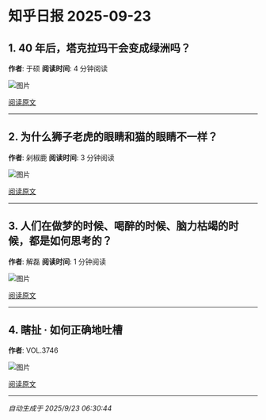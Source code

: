 # 知乎日报 2025-09-23

## 1. 40 年后，塔克拉玛干会变成绿洲吗？
**作者**: 于硕
**阅读时间**: 4 分钟阅读

![图片](https://pica.zhimg.com/v2-fca9c53a066b1a99c526070eda4f914e.jpg?source=8673f162)

[阅读原文](https://daily.zhihu.com/story/9784144)

---

## 2. 为什么狮子老虎的眼睛和猫的眼睛不一样？
**作者**: 剁椒鹿
**阅读时间**: 3 分钟阅读

![图片](https://picx.zhimg.com/v2-9884f37fb837abd06b02b53397f2d054.jpg?source=8673f162)

[阅读原文](https://daily.zhihu.com/story/9784150)

---

## 3. 人们在做梦的时候、喝醉的时候、脑力枯竭的时候，都是如何思考的？
**作者**: 解磊
**阅读时间**: 1 分钟阅读

![图片](https://pic1.zhimg.com/v2-8ae73e9a5119e31e5add91da4b97edf6.jpg?source=8673f162)

[阅读原文](https://daily.zhihu.com/story/9784151)

---

## 4. 瞎扯 · 如何正确地吐槽
**作者**: VOL.3746

![图片](https://picx.zhimg.com/v2-3cb34e5ef4a52b44ddf998748ef0b535.jpg?source=8673f162)

[阅读原文](https://daily.zhihu.com/story/9784155)

---

*自动生成于 2025/9/23 06:30:44*